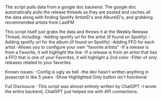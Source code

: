 The script pulls data from a google doc backend. The google doc automatically pulls the release threads as they are posted and caches all the data along with finding Spotify ArtistID's and AlbumID's, and grabbing recommended artists from LastFM

This script itself just grabs the data and throws it at the Weekly Release Thread, including:
-Adding spotify url for the artist (if found on Spotify)
-Adding spotify url for the album (if found on Spotify)
-Adding FFO for each artist
-Allows you to configure your own "favorite artists"
-If a release is from a Favorite, it will highlight the line
-If a release is from an artist that has a FFO that is one of your Favorites, it will highlight a 2nd color
-Filter of only releases related to your favorites

Known issues:
-Config is ugly as hell
-the dev hasn't written anything in javascript in like 5 years
-Show Highlighted Only button isn't functional

Full Disclosure:
-This script was almost entirely written by ChatGPT
-I wrote the entire backend, ChatGPT just helped me with API connections.
